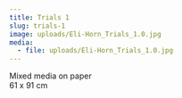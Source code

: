 ```yaml
---
title: Trials 1
slug: trials-1
image: uploads/Eli-Horn_Trials_1.0.jpg
media:
  - file: uploads/Eli-Horn_Trials_1.0.jpg
---
```


Mixed media on paper  
61 x 91 cm
